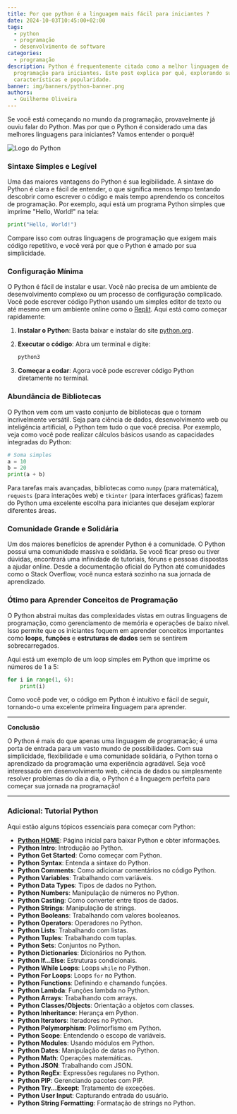```yaml
---
title: Por que python é a linguagem mais fácil para iniciantes ?
date: 2024-10-03T10:45:00+02:00
tags:
  - python
  - programação
  - desenvolvimento de software
categories:
  - programação
description: Python é frequentemente citada como a melhor linguagem de
  programação para iniciantes. Este post explica por quê, explorando suas
  características e popularidade.
banner: img/banners/python-banner.png
authors:
  - Guilherme Oliveira
---
```


Se você está começando no mundo da programação, provavelmente já ouviu falar do Python. Mas por que o Python é considerado uma das melhores linguagens para iniciantes? Vamos entender o porquê!

<!--more-->

![Logo do Python](https://encrypted-tbn0.gstatic.com/images?q=tbn:ANd9GcT45JBHn9zc9RxS56kOquzrelUMXJa0mZBhCQ&s)

### Sintaxe Simples e Legível

Uma das maiores vantagens do Python é sua legibilidade. A sintaxe do Python é clara e fácil de entender, o que significa menos tempo tentando descobrir como escrever o código e mais tempo aprendendo os conceitos de programação. Por exemplo, aqui está um programa Python simples que imprime "Hello, World!" na tela:

```python
print("Hello, World!")
```

Compare isso com outras linguagens de programação que exigem mais código repetitivo, e você verá por que o Python é amado por sua simplicidade.

### Configuração Mínima

O Python é fácil de instalar e usar. Você não precisa de um ambiente de desenvolvimento complexo ou um processo de configuração complicado. Você pode escrever código Python usando um simples editor de texto ou até mesmo em um ambiente online como o [Replit](https://replit.com/). Aqui está como começar rapidamente:

1. **Instalar o Python**: Basta baixar e instalar do site [python.org](https://python.org).
2. **Executar o código**: Abra um terminal e digite:

   ```bash
   python3
   ```
3. **Começar a codar**: Agora você pode escrever código Python diretamente no terminal.

### Abundância de Bibliotecas

O Python vem com um vasto conjunto de bibliotecas que o tornam incrivelmente versátil. Seja para ciência de dados, desenvolvimento web ou inteligência artificial, o Python tem tudo o que você precisa. Por exemplo, veja como você pode realizar cálculos básicos usando as capacidades integradas do Python:

```python
# Soma simples
a = 10
b = 20
print(a + b)
```

Para tarefas mais avançadas, bibliotecas como `numpy` (para matemática), `requests` (para interações web) e `tkinter` (para interfaces gráficas) fazem do Python uma excelente escolha para iniciantes que desejam explorar diferentes áreas.

### Comunidade Grande e Solidária

Um dos maiores benefícios de aprender Python é a comunidade. O Python possui uma comunidade massiva e solidária. Se você ficar preso ou tiver dúvidas, encontrará uma infinidade de tutoriais, fóruns e pessoas dispostas a ajudar online. Desde a documentação oficial do Python até comunidades como o Stack Overflow, você nunca estará sozinho na sua jornada de aprendizado.

### Ótimo para Aprender Conceitos de Programação

O Python abstrai muitas das complexidades vistas em outras linguagens de programação, como gerenciamento de memória e operações de baixo nível. Isso permite que os iniciantes foquem em aprender conceitos importantes como **loops**, **funções** e **estruturas de dados** sem se sentirem sobrecarregados.

Aqui está um exemplo de um loop simples em Python que imprime os números de 1 a 5:

```python
for i in range(1, 6):
    print(i)
```

Como você pode ver, o código em Python é intuitivo e fácil de seguir, tornando-o uma excelente primeira linguagem para aprender.

---

**Conclusão**

O Python é mais do que apenas uma linguagem de programação; é uma porta de entrada para um vasto mundo de possibilidades. Com sua simplicidade, flexibilidade e uma comunidade solidária, o Python torna o aprendizado da programação uma experiência agradável. Seja você interessado em desenvolvimento web, ciência de dados ou simplesmente resolver problemas do dia a dia, o Python é a linguagem perfeita para começar sua jornada na programação!

---

### Adicional: Tutorial Python

Aqui estão alguns tópicos essenciais para começar com Python:

- **[Python HOME](https://python.org)**: Página inicial para baixar Python e obter informações.
- **Python Intro**: Introdução ao Python.
- **Python Get Started**: Como começar com Python.
- **Python Syntax**: Entenda a sintaxe do Python.
- **Python Comments**: Como adicionar comentários no código Python.
- **Python Variables**: Trabalhando com variáveis.
- **Python Data Types**: Tipos de dados no Python.
- **Python Numbers**: Manipulação de números no Python.
- **Python Casting**: Como converter entre tipos de dados.
- **Python Strings**: Manipulação de strings.
- **Python Booleans**: Trabalhando com valores booleanos.
- **Python Operators**: Operadores no Python.
- **Python Lists**: Trabalhando com listas.
- **Python Tuples**: Trabalhando com tuplas.
- **Python Sets**: Conjuntos no Python.
- **Python Dictionaries**: Dicionários no Python.
- **Python If...Else**: Estruturas condicionais.
- **Python While Loops**: Loops `while` no Python.
- **Python For Loops**: Loops `for` no Python.
- **Python Functions**: Definindo e chamando funções.
- **Python Lambda**: Funções lambda no Python.
- **Python Arrays**: Trabalhando com arrays.
- **Python Classes/Objects**: Orientação a objetos com classes.
- **Python Inheritance**: Herança em Python.
- **Python Iterators**: Iteradores no Python.
- **Python Polymorphism**: Polimorfismo em Python.
- **Python Scope**: Entendendo o escopo de variáveis.
- **Python Modules**: Usando módulos em Python.
- **Python Dates**: Manipulação de datas no Python.
- **Python Math**: Operações matemáticas.
- **Python JSON**: Trabalhando com JSON.
- **Python RegEx**: Expressões regulares no Python.
- **Python PIP**: Gerenciando pacotes com PIP.
- **Python Try...Except**: Tratamento de exceções.
- **Python User Input**: Capturando entrada do usuário.
- **Python String Formatting**: Formatação de strings no Python.
